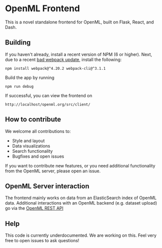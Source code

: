 # OpenML Frontend
This is a novel standalone frontend for OpenML, built on Flask, React, and Dash.

## Building
If you haven't already, install a recent version of NPM (6 or higher). Next, due to a recent [bad webpack update](https://github.com/plotly/dash-component-boilerplate/issues/12), install the following:

`npm install webpack@^4.20.2 webpack-cli@^3.1.1`

Build the app by running

`npm run debug`

If successful, you can view the frontend on 

`http://localhost/openml.org/src/client/`

## How to contribute
We welcome all contributions to:
* Style and layout
* Data visualizations
* Search functionality
* Bugfixes and open issues

If you want to contribute new features, or you need additional functionality from the OpenML server, please open an issue.

## OpenML Server interaction
The frontend mainly works on data from an ElasticSearch index of OpenML data.
Additional interactions with an OpenML backend (e.g. dataset upload) go via the [OpenML REST API](https://www.openml.org/api_docs)

## Help
This code is currently underdocumented. We are working on this. Feel very free to open issues to ask questions!

